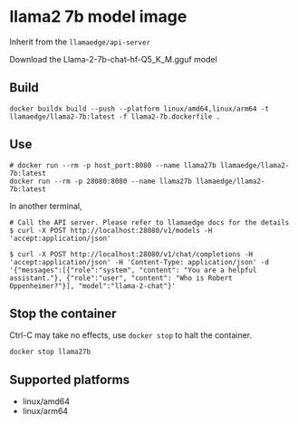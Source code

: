 # llama2 7b model image

Inherit from the `llamaedge/api-server`

Download the Llama-2-7b-chat-hf-Q5\_K\_M.gguf model

## Build

```console
docker buildx build --push --platform linux/amd64,linux/arm64 -t llamaedge/llama2-7b:latest -f llama2-7b.dockerfile .
```

## Use

```console
# docker run --rm -p host_port:8080 --name llama27b llamaedge/llama2-7b:latest
docker run --rm -p 28080:8080 --name llama27b llamaedge/llama2-7b:latest
```

In another terminal,

```console
# Call the API server. Please refer to llamaedge docs for the details
$ curl -X POST http://localhost:28080/v1/models -H 'accept:application/json'

$ curl -X POST http://localhost:28080/v1/chat/completions -H 'accept:application/json' -H 'Content-Type: application/json' -d '{"messages":[{"role":"system", "content": "You are a helpful assistant."}, {"role":"user", "content": "Who is Robert Oppenheimer?"}], "model":"llama-2-chat"}'
```

## Stop the container

Ctrl-C may take no effects, use `docker stop` to halt the container.

```console
docker stop llama27b
```

## Supported platforms

* linux/amd64
* linux/arm64
